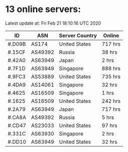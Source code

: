 # 13 online servers:

Latest update at: Fri Feb 21 18:10:16 UTC 2020

| ID | ASN | Server Country | Online |
| -- | --- | -------------- | ------ |
| #.D09B | AS174 | United States | 717 hrs |
| #.15CF | AS49392 | Russia | 38 hrs |
| #.42A0 | AS63949 | Japan | 2 hrs |
| #.7F1D | AS63949 | Singapore | 888 hrs |
| #.9FC3 | AS53889 | United States | 735 hrs |
| #.4DA9 | AS14061 | Singapore | 32 hrs |
| #.4625 | AS16509 | Singapore | 1 hrs |
| #.1625 | AS16509 | United States | 242 hrs |
| #.2A79 | AS63949 | Japan | 717 hrs |
| #.CA8A | AS49392 | Russia | 5 hrs |
| #.CD47 | AS23033 | United States | 97 hrs |
| #.331C | AS63930 | Singapore | 2 hrs |
| #.DD10 | AS63949 | United States | 32 hrs |

